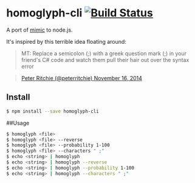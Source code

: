 # homoglyph-cli [![Build Status](https://travis-ci.org/cilice/homoglyph-cli.svg?branch=master)](https://travis-ci.org/cilice/homoglyph-cli)

A port of [mimic](https://github.com/reinderien/mimic) to node.js.

It's inspired by this terrible idea floating around:

> MT: Replace a semicolon (;) with a greek question mark (;) in your friend&#39;s C# code and watch them pull their hair out over the syntax error

>  [Peter Ritchie (@peterritchie) November 16, 2014](https://twitter.com/peterritchie/status/534011965132120064)


## Install

```sh
$ npm install --save homoglyph-cli
```

##Usage

```sh
$ homoglyph <file>
$ homoglyph <file> --reverse
$ homoglyph <file> --probability 1-100
$ homoglyph <file> --characters " ;"
$ echo <string> | homoglyph
$ echo <string> | homoglyph --reverse
$ echo <string> | homoglyph --probability 1-100
$ echo <string> | homoglyph --characters " ;"
```
